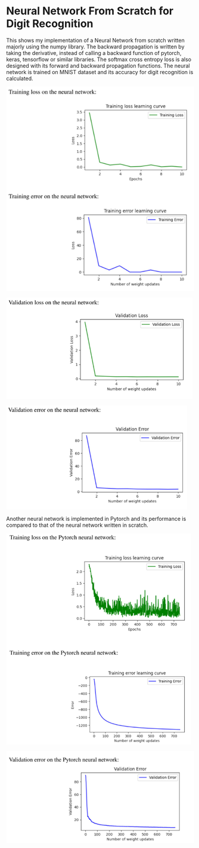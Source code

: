 # Neural Network From Scratch for Digit Recognition
This shows my implementation of a Neural Network from scratch written majorly using the numpy library. The backward propagation is written by taking the derivative, instead of calling a backward function of pytorch, keras, tensorflow or similar libraries. The softmax cross entropy loss is also designed with its forward and backward propagation functions. The neural network is trained on MNIST dataset and its accuracy for digit recognition is calculated.

![train](training.PNG)

![val](val1.PNG)

![val](val2.PNG)

Another neural network is implemented in Pytorch and its performance is compared to that of the neural network written in scratch.

![pyt](pyt1.PNG)

![pyt](pytorch2.PNG)
